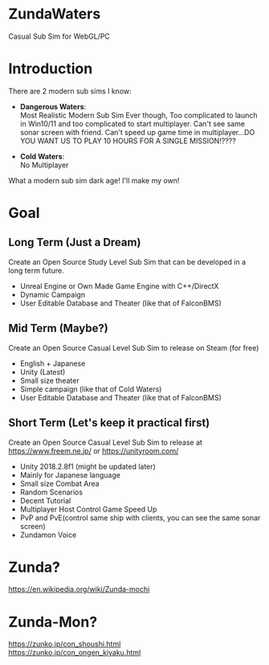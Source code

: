 # ZundaWaters
Casual Sub Sim for WebGL/PC

# Introduction

There are 2 modern sub sims I know:

- **Dangerous Waters**:  
Most Realistic Modern Sub Sim Ever though, Too complicated to launch in Win10/11 and too complicated to start multiplayer. Can't see same sonar screen with friend. Can't speed up game time in multiplayer...DO YOU WANT US TO PLAY 10 HOURS FOR A SINGLE MISSION!????

- **Cold Waters**:  
No Multiplayer

What a modern sub sim dark age! I'll make my own!

# Goal
## Long Term (Just a Dream)

Create an Open Source Study Level Sub Sim that can be developed in a long term future.
- Unreal Engine or Own Made Game Engine with C++/DirectX
- Dynamic Campaign
- User Editable Database and Theater (like that of FalconBMS)

## Mid Term (Maybe?)

Create an Open Source Casual Level Sub Sim to release on Steam (for free)
- English + Japanese
- Unity (Latest)
- Small size theater
- Simple campaign (like that of Cold Waters)
- User Editable Database and Theater (like that of FalconBMS)

## Short Term (Let's keep it practical first)

Create an Open Source Casual Level Sub Sim to release at https://www.freem.ne.jp/ or https://unityroom.com/
- Unity 2018.2.8f1 (might be updated later)
- Mainly for Japanese language
- Small size Combat Area
- Random Scenarios
- Decent Tutorial
- Multiplayer Host Control Game Speed Up
- PvP and PvE(control same ship with clients, you can see the same sonar screen)
- Zundamon Voice

# Zunda?

https://en.wikipedia.org/wiki/Zunda-mochi

# Zunda-Mon?

https://zunko.jp/con_shoushi.html  
https://zunko.jp/con_ongen_kiyaku.html